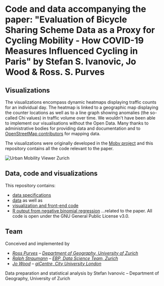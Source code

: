 # Code and data accompanying the paper: "Evaluation of Bicycle Sharing Scheme Data as a Proxy for Cycling Mobility - How COVID-19 Measures Influenced Cycling in Paris" by Stefan S. Ivanovic, Jo Wood & Ross. S. Purves

## Visualizations

The visualizations encompass dynamic heatmaps displaying traffic counts for an individual day. The heatmap is linked to a geographic map displaying the counter locations as well as to a line graph showing anomalies (the so-called Chi values) in traffic volume over time. We wouldn't have been able to implement our visualisations without the Open Data. Many thanks to administrative bodies for providing data and documentation and to [OpenStreetMap contributors](https://www.openstreetmap.org/copyright) for mapping data.

The visualizations were originally developed in the [Mobv project](https://jwolondon.github.io/mobv/) and this repository contains all the code relevant to the paper.

![Urban Mobility Viewer Zurich](https://raw.githubusercontent.com/jwoLondon/mobv/master/assets/gifs/mobv-Zurich2.gif)

## Data, code and visualizations

This repository contains:

- [data specifications](https://github.com/jwoLondon/tripParisVis/tree/main/dataSpecifications)
- [data](https://github.com/jwoLondon/tripParisVis/tree/main/data/paris) as well as
- [visualization and front-end code](https://github.com/jwoLondon/tripParisVis/tree/main/docs)
- [R output from negative binomial regression]()
  ...related to the paper. All code is open under the GNU General Public License v3.0.
  
## Team

Conceived and implemented by

- _[Ross Purves](https://twitter.com/GCUZH) – [Department of Geography, University of Zurich](https://www.geo.uzh.ch/~rsp/)_
- _[Ralph Straumann](https://twitter.com/rastrau) – [EBP, Data Science Team, Zurich](https://www.ebp.ch)_
- _[Jo Wood](https://twitter.com/jwolondon) – [giCentre, City University London](https://www.gicentre.net/jwo)_

Data preparation and statistical analysis by Stefan Ivanovic – Department of Geography, University of Zurich

